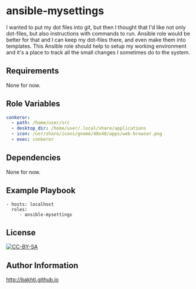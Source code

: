 ansible-mysettings
==================

I wanted to put my dot files into git, but then I thought that I'd like not only dot-files, but also instructions with commands to run. Ansible role would be better for that and I can keep my dot-files there, and even make them into templates. This Ansible role should help to setup my working environment and it's a place to track all the small changes I sometimes do to the system.

Requirements
------------

None for now.

Role Variables
--------------

```yaml
conkeror:
  - path: /home/user/src
  - desktop_dir: /home/user/.local/share/applications
  - icon: /usr/share/icons/gnome/48x48/apps/web-browser.png 
  - exec: conkeror
```

Dependencies
------------

None for now.

Example Playbook
----------------

    - hosts: localhost
      roles:
         - ansible-mysettings

License
-------

[![CC-BY-SA](http://i.creativecommons.org/l/by-sa/3.0/80x15.png)](http://creativecommons.org/licenses/by-sa/4.0/)

Author Information
------------------

http://bakhti.github.io

